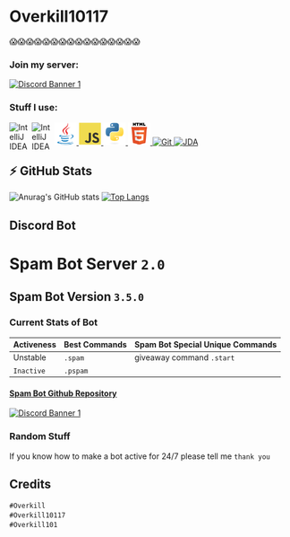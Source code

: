 # Overkill10117

:scream::scream::scream::scream::scream::scream::scream::scream::scream::scream::scream::scream::scream::scream::scream::scream:


### Join my server:
[![Discord Banner 1](https://discord.com/api/guilds/798716119665737768/widget.png?style=shield)](https://discord.gg/fqkxJjY4yM)

### Stuff I use:
<p align="left">
<a href="https://www.jetbrains.com/idea/"><img align="left" alt="IntelliJ IDEA" width="40" src="https://media.discordapp.net/attachments/798062438553485333/844816336311549962/1024px-IntelliJ_IDEA_Icon.png?width=465&height=465" /></a> 
  <a href="https://code.visualstudio.com/"><img align="left" alt="IntelliJ IDEA" width="40" src="https://media.discordapp.net/attachments/798062438553485333/844817201949310976/1024px-Visual_Studio_Code_1.png?width=465&height=465" /></a> 
<a href="https://www.java.com"> <img src="https://raw.githubusercontent.com/devicons/devicon/master/icons/java/java-original.svg" alt="Java" width="40" height="40"/> </a>
<a href="https://developer.mozilla.org/en-US/docs/Web/JavaScript"> <img src="https://raw.githubusercontent.com/devicons/devicon/master/icons/javascript/javascript-original.svg" alt="Javascript" width="40" height="40"/> </a>
<a href="https://www.python.org"> <img src="https://raw.githubusercontent.com/devicons/devicon/master/icons/python/python-original.svg" alt="Python" width="40" height="40"/> </a>  
<a href="https://www.w3.org/html/"> <img src="https://raw.githubusercontent.com/devicons/devicon/master/icons/html5/html5-original-wordmark.svg" alt="HTML5" width="40" height="40"/> </a>
<a href="https://git-scm.com/"> <img src="https://www.vectorlogo.zone/logos/git-scm/git-scm-icon.svg" alt="Git" width="40" height="40"/> </a>  
<a href="https://github.com/DV8FromTheWorld/JDA"> <img src="https://media.discordapp.net/attachments/821661501038919721/821668768177848330/logo.png" alt="JDA" width="40" height="40"/> </a>  
</p>

## :zap: GitHub Stats<br />
![Anurag's GitHub stats](https://github-readme-stats.vercel.app/api?username=Overkill10117&show_icons=true&theme=radical)
[![Top Langs](https://github-readme-stats.vercel.app/api/top-langs/?username=Overkill10117&layout=compact)](https://github.com/anuraghazra/github-readme-stats)
## Discord Bot
# Spam Bot Server `2.0`
## Spam Bot Version `3.5.0`
### Current Stats of Bot
Activeness | Best Commands | Spam Bot Special Unique Commands
------------ | ------------- | -------------
Unstable | `.spam` | giveaway command `.start`
`Inactive` | `.pspam` |

<h4><a href="https://github.com/Overkill10117/Spam-Bot">Spam Bot Github Repository</a></h4>

[![Discord Banner 1](https://discord.com/api/guilds/798716119665737768/widget.png?style=banner4)](https://discord.gg/fqkxJjY4yM)

### Random Stuff
If you know how to make a bot active for 24/7 please tell me `thank you`

## **Credits**
```markdown
#Overkill
#Overkill10117
#Overkill101
```


